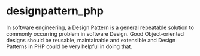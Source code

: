 # designpattern_php
In software engineering, a Design Pattern is a general repeatable solution to commonly occurring problem in software Design. Good Object-oriented designs should be reusable, maintainable and extensible and Design Patterns in PHP could be very helpful in doing that.

